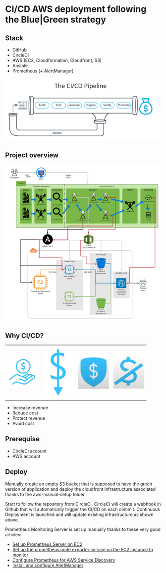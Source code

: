 # CI/CD AWS deployment following the Blue|Green strategy

## Stack

- GitHub
- CircleCI
- AWS (EC2, Cloudformation, Cloudfront, S3)
- Ansible
- Prometheus (+ AlertManager)

<p align="center">
  <img src="./assets/CICD_pipeline.png" alt="CI/CD pipeline"/>
</p>

## Project overview

<p align="center">
  <img src="./assets/CICD_pipeline_project.png" alt="CI/CD project"/>
</p>

## Why CI/CD?

<table>
<tr> 
    <td> <img src="./assets/increase_revenue.png" alt="Increase Revenue" style="width: 100px;"/> </td>
	<td> <img src="./assets/reduce_cost.png" alt="Reduce Cost" style="width: 100px;"/> </td> 
    <td> <img src="./assets/protect_revenue.png" alt="Protect Revenue" style="width: 100px;"/> </td> 
    <td> <img src="./assets/avoid_cost.png" alt="Avoid" style="width: 100px;"/> </td> 
</tr> 
</table>

- Increase revenue
- Reduce cost
- Protect revenue
- Avoid cost

## Prerequise

- CircleCI account
- AWS account

## Deploy

Manually create an empty S3 bucket that is supposed to have the green version of application and deploy the cloudfront infrastructure associated thanks to the aws-manual-setup folder.

Start to follow the repository from CircleCI.
CircleCI will create a webhook in Github that will automatically trigger the CI/CD on each commit.
Continuous Deployment is launched and will update existing infrastructure as shown above.

Prometheus Monitoring Server is set up manually thanks to these very good articles:

- [Set up Prometheus Server on EC2](https://codewizardly.com/prometheus-on-aws-ec2-part1/)
- [Set up the prometheus node exporter service on the EC2 instance to monitor](https://codewizardly.com/prometheus-on-aws-ec2-part2/)
- [Configure Prometheus for AWS Service Discovery](https://codewizardly.com/prometheus-on-aws-ec2-part3/)
- [Install and configure AlertManager](https://codewizardly.com/prometheus-on-aws-ec2-part4/)



